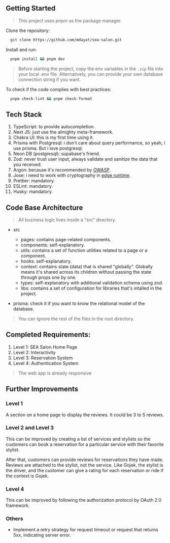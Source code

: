 ## Getting Started

> This project uses pnpm as the package manager.

Clone the repository:

```bash
  git clone https://github.com/mdayat/sea-salon.git
```

Install and run:

```bash
  pnpm install && pnpm dev
```

> Before starting the project, copy the env variables in the `.zip` file into your local .env file. Alternatively, you can provide your own database connection string if you want.

To check if the code complies with best practices:

```bash
  pnpm check-lint && pnpm check-format
```

## Tech Stack

1. TypeScript: to provide autocompletion.
2. Next JS: just use the almighty meta-framework.
3. Chakra UI: this is my first time using it.
4. Prisma with Postgresql: i don't care about query performance, so yeah, i use prisma. But i love postgresql.
5. Neon DB (postgresql): supabase's friend.
6. Zod: never trust user input, always validate and sanitize the data that you received.
7. Argon: because it's recommended by [OWASP](https://cheatsheetseries.owasp.org/cheatsheets/Password_Storage_Cheat_Sheet.html).
8. Jose: i need to work with cryptography in [edge runtime](https://vercel.com/docs/functions/runtimes/edge-runtime).
9. Prettier: mandatory.
10. ESLint: mandatory.
11. Husky: mandatory.

## Code Base Architecture

> All business logic lives inside a "src" directory.

- src

  - pages: contains page-related components.
  - components: self-explanatory.
  - utils: contains a set of function utilities related to a page or a component.
  - hooks: self-explanatory.
  - context: contains state (data) that is shared "globally". Globally means it's shared across its children without passing the state through props one by one.
  - types: self-explanatory with additional validation schema using zod.
  - libs: contains a set of configuration for libraries that's intalled in the project.

- prisma: check it if you want to know the relational model of the database.

> You can ignore the rest of the files in the root directory.

## Completed Requirements:

1. Level 1: SEA Salon Home Page
2. Level 2: Interactivity
3. Level 3: Reservation System
4. Level 4: Authentication System

> The web app is already responsive

## Further Improvements

### Level 1

A section on a home page to display the reviews. It could be 3 to 5 reviews.

### Level 2 and Level 3

This can be improved by creating a list of services and stylists so the customers can book a reservation for a particular service with their favorite stylist.

After that, customers can provide reviews for reservations they have made. Reviews are attached to the stylist, not the service. Like Gojek, the stylist is the driver, and the customer can give a rating for each reservation or ride if the context is Gojek.

### Level 4

This can be improved by following the authorization protocol by OAuth 2.0 framework.

### Others

- Implement a retry strategy for request timeout or request that returns 5xx, indicating server error.
